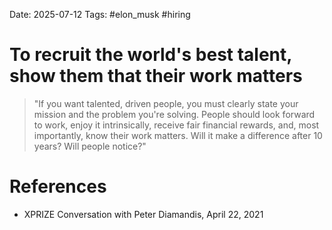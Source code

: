 Date: 2025-07-12
Tags: #elon_musk #hiring
# To recruit the world's best talent, show them that their work matters

>"If you want talented, driven people, you must clearly state your mission and the problem you're solving. People should look forward to work, enjoy it intrinsically, receive fair financial rewards, and, most importantly, know their work matters. Will it make a difference after 10 years? Will people notice?"

# References
- XPRIZE Conversation with Peter Diamandis, April 22, 2021